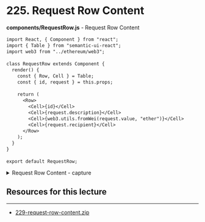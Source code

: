 # 225. Request Row Content

**components/RequestRow.js** - Request Row Content
```
import React, { Component } from "react";
import { Table } from "semantic-ui-react";
import web3 from "../ethereum/web3";

class RequestRow extends Component {
  render() {
    const { Row, Cell } = Table;
    const { id, request } = this.props;

    return (
      <Row>
        <Cell>{id}</Cell>
        <Cell>{request.description}</Cell>
        <Cell>{web3.utils.fromWei(request.value, "ether")}</Cell>
        <Cell>{request.recipient}</Cell>
      </Row>
    );
  }
}

export default RequestRow;
```

<details>
  <summary>Request Row Content - capture</summary>

![225.1_Request-Row-Content.png](../imgs/225.1_Request-Row-Content.png)
---
</details>

##  Resources for this lecture

---

-   [229-request-row-content.zip](https://beatlesm.s3.us-west-1.amazonaws.com/ethereum-and-solidity-complete-developer-guide/229-request-row-content.zip)